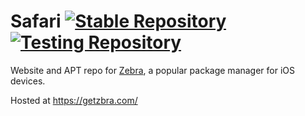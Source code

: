 # Safari [![Stable Repository](https://github.com/zbrateam/Safari/actions/workflows/update-stable.yml/badge.svg)](https://github.com/zbrateam/Safari/actions/workflows/update-stable.yml) [![Testing Repository](https://github.com/zbrateam/Safari/actions/workflows/update-testing.yml/badge.svg)](https://github.com/zbrateam/Safari/actions/workflows/update-testing.yml)
Website and APT repo for [Zebra](https://github.com/zbrateam/Zebra), a popular package manager for iOS devices.

Hosted at https://getzbra.com/